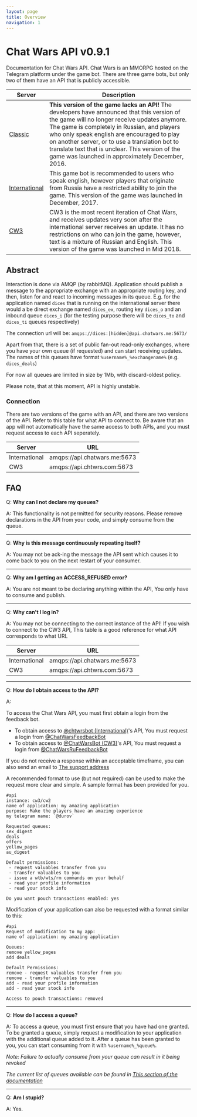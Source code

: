 ```yaml
---
layout: page
title: Overview
navigation: 1
---
```


# Chat Wars API v0.9.1
Documentation for Chat Wars API. Chat Wars is an MMORPG hosted on the Telegram platform under the game bot. There are three game bots, but only two of them have an API that is publicly accessible.

| Server | Description |
| --- | --- |
| [Classic](https://t.me/ChatWarsClassicBot) | **This version of the game lacks an API!** The developers have announced that this version of the game will no longer receive updates anymore. The game is completely in Russian, and players who only speak english are encouraged to play on another server, or to use a translation bot to translate text that is unclear. This version of the game was launched in approximately December, 2016. |
| [International](https://t.me/chtwrsbot) | This game bot is recommended to users who speak english, however players that originate from Russia have a restricted ability to join the game. This version of the game was launched in December, 2017. |
| [CW3](https://t.me/chatwarsbot) | CW3 is the most recent iteration of Chat Wars, and receives updates very soon after the international server receives an update. It has no restrictions on who can join the game, however, text is a mixture of Russian and English. This version of the game was launched in Mid 2018. |

## Abstract
Interaction is done via AMQP (by rabbitMQ). Application should publish a message to the appropriate exchange with  an appropriate routing key, and then, listen for and react to incoming messages in its queue. E.g. for the application named `dices` that is running on the international server there would a be direct exchange named `dices_ex`, routing key `dices_o` and an inbound queue `dices_i` (for the testing purpose there will be `dices_to` and `dices_ti` queues respectively)

The connection url will be: `amqps://dices:[hidden]@api.chatwars.me:5673/`

Apart from that, there is a set of public fan-out read-only exchanges, where you have your own queue (if requested) and can start receiving updates. The names of this queues have format `%username%_%exchangename%`
(e.g. `dices_deals`)

For now all queues are limited in size by 1Mb, with discard-oldest policy. 

Please note, that at this moment, API is highly unstable.

### Connection

There are two versions of the game with an API, and there are two versions of the API. Refer to this table for what API to connect to. Be aware that an app will not automatically have the same access to both APIs, and you must request access to each API seperately.

| Server | URL |
| --- | --- |
| International | amqps://api.chatwars.me:5673 |
| CW3 | amqps://api.chtwrs.com:5673 |

## FAQ
Q: **Why can I not declare my queues?**

A: This functionality is not permitted for security reasons. Please remove declarations in the API from your code, and simply consume from the queue.

---
Q: **Why is this message continuously repeating itself?**

A: You may not be ack-ing the message the API sent which causes it to come back to you on the next restart of your consumer.

---
Q: **Why am I getting an ACCESS_REFUSED error?**

A: You are not meant to be declaring anything within the API, You only have to consume and publish.

---
Q: **Why can't I log in?**

A: You may not be connecting to the correct instance of the API! If you wish to connect to the CW3 API, This table is a good reference for what API corresponds to what URL

| Server | URL |
| --- | --- |
| International | amqps://api.chatwars.me:5673 |
| CW3 | amqps://api.chtwrs.com:5673 |

---
Q: **How do I obtain access to the API?**

A:

To access the Chat Wars API, you must first obtain a login from the feedback bot.
* To obtain access to [@chtwrsbot (International)](http://t.me/chtwrsbot)'s API, You must request a login from [@ChatWarsFeedbackBot](http://t.me/ChatWarsFeedbackBot)
* To obtain access to [@ChatWarsBot (CW3)](http://t.me/ChatWarsBot)'s API, You must request a login from [@ChatWarsRuFeedbackBot](http://t.me/ChatWarsRuFeedbackBot)

If you do not receive a response within an acceptable timeframe, you can also send an email to [The support address](mailto:support@chtwrs.freshdesk.com)

A recommended format to use (but not required) can be used to make the request more clear and simple. A sample format has been provided for you.
```plaintext
#api
instance: cw3/cw2
name of application: my amazing application
purpose: Make the players have an amazing experience
my telegram name: `@durov`

Requested queues:
sex_digest
deals
offers
yellow_pages
au_digest

Default permissions:
 - request valuables transfer from you
 - transfer valuables to you
 - issue a wtb/wts/rm commands on your behalf
 - read your profile information
 - read your stock info

Do you want pouch transactions enabled: yes
```

Modification of your application can also be requested with a format similar to this:
```plaintext
#api
Request of modification to my app:
name of application: my amazing application

Queues:
remove yellow_pages
add deals

Default Permissions:
remove - request valuables transfer from you
remove - transfer valuables to you
add - read your profile information
add - read your stock info

Access to pouch transactions: removed
```

---
Q: **How do I access a queue?**

A: To access a queue, you must first ensure that you have had one granted. To be granted a queue, simply request a modification to your application with the additional queue added to it. After a queue has been granted to you, you can start consuming from it with `%username%_%queue%`.

*Note: Failure to actually consume from your queue can result in it being revoked*

*The current list of queues available can be found in [This section of the documentation](https://chatwars.github.io/chatwars-api-docs/public-exchanges.html)*

---
Q: **Am I stupid?**

A: Yes.
